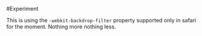 #Experiment

This is using the `-webkit-backdrop-filter` property supported only in safari for the moment. Nothing more nothing less.
